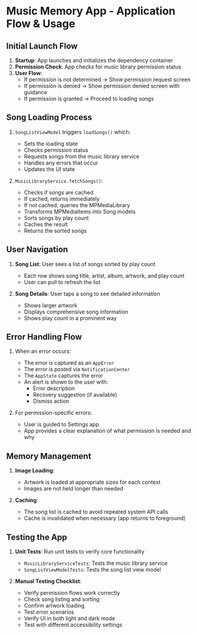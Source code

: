 # Music Memory App - Application Flow & Usage

## Initial Launch Flow

1. **Startup**: App launches and initializes the dependency container
2. **Permission Check**: App checks for music library permission status
3. **User Flow**:
   - If permission is not determined → Show permission request screen
   - If permission is denied → Show permission denied screen with guidance
   - If permission is granted → Proceed to loading songs

## Song Loading Process

1. `SongListViewModel` triggers `loadSongs()` which:
   - Sets the loading state
   - Checks permission status
   - Requests songs from the music library service
   - Handles any errors that occur
   - Updates the UI state

2. `MusicLibraryService.fetchSongs()`:
   - Checks if songs are cached
   - If cached, returns immediately
   - If not cached, queries the MPMediaLibrary
   - Transforms MPMediaItems into Song models
   - Sorts songs by play count
   - Caches the result
   - Returns the sorted songs

## User Navigation

1. **Song List**: User sees a list of songs sorted by play count
   - Each row shows song title, artist, album, artwork, and play count
   - User can pull to refresh the list

2. **Song Details**: User taps a song to see detailed information
   - Shows larger artwork
   - Displays comprehensive song information
   - Shows play count in a prominent way

## Error Handling Flow

1. When an error occurs:
   - The error is captured as an `AppError`
   - The error is posted via `NotificationCenter`
   - The `AppState` captures the error
   - An alert is shown to the user with:
     - Error description
     - Recovery suggestion (if available)
     - Dismiss action

2. For permission-specific errors:
   - User is guided to Settings app
   - App provides a clear explanation of what permission is needed and why

## Memory Management

1. **Image Loading**:
   - Artwork is loaded at appropriate sizes for each context
   - Images are not held longer than needed

2. **Caching**:
   - The song list is cached to avoid repeated system API calls
   - Cache is invalidated when necessary (app returns to foreground)

## Testing the App

1. **Unit Tests**: Run unit tests to verify core functionality
   - `MusicLibraryServiceTests`: Tests the music library service
   - `SongListViewModelTests`: Tests the song list view model

2. **Manual Testing Checklist**:
   - Verify permission flows work correctly
   - Check song listing and sorting
   - Confirm artwork loading
   - Test error scenarios
   - Verify UI in both light and dark mode
   - Test with different accessibility settings
